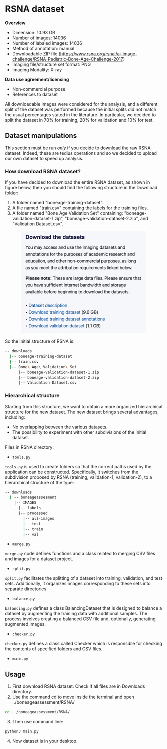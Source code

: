 # RSNA dataset

**Overview**
- Dimension: 10.93 GB
- Number of images: 14036
- Number of labaled images: 14036
- Method of annotation: manual
- Downloadable ZIP file (https://www.rsna.org/rsnai/ai-image-challenge/RSNA-Pediatric-Bone-Age-Challenge-2017)
- Imaging file/structure set format: PNG
- Imaging Modality: X-ray

**Data use agreement/licensing**
- Non-commercial purpose
- References to dataset

All downloadable images were considered for the analysis, and a different split of the dataset was performed because the initial splits did not match the usual percentages stated in the literature. In particular, we decided to split the dataset in 70% for training, 20% for validation and 10% for test.

## Dataset manipulations
This section must be run *only* if you decide to download the raw RSNA dataset. Indeed, these are tedius operations and so we decided to upload our own dataset to speed up analysis.

### How download RSNA dataset?
If you have decided to download the entire RSNA dataset, as shown in figure below, then you should find the following structure in the Download folder:
1. A folder named "boneage-training-dataset".
2. A file named "train.csv" containing the labels for the training files.
3. A folder named "Bone Age Validation Set" containing: "boneage-validation-dataset-1.zip", "boneage-validation-dataset-2.zip", and "Validation Dataset.csv".

<p align="center">
<img src="https://github.com/giuseppeantoniomotisi/boneageassessment/blob/7e5825867d4afeb7afa7f374d5c6995c91f60bce/baa/RSNA/images/download_rsna.png" alt="drawing" width="400"/>

So the initial structure of RSNA is:
```bash
-- downloads
  |-- boneage-training-dataset
  |-- train.csv 
  |-- Bone\ Age\ Validation\ Set
      |-- boneage-validation-dataset-1.zip
      |-- boneage-validation-dataset-2.zip
      |-- Validation Dataset.csv
```
### Hierarchical structure
Starting from this structure, we want to obtain a more organized hierarchical structure for the new dataset. The new dataset brings several advantages, including:
- No overlapping between the various datasets.
- The possibility to experiment with other subdivisions of the initial dataset.

Files in RSNA directory:
- `tools.py`

`tools.py` is used to create folders so that the correct paths used by the application can be constructed. Specifically, it switches from the subdivision proposed by RSNA (training, validation-1, validation-2), to a hierarchical structure of the type:

```bash
-- downloads
  | -- boneageassesment
    |-- IMAGES 
      |-- labels
      |-- processed
        |-- all-images
        |-- test
        |-- train
        |-- val
```

- `merge.py`

`merge.py` code defines functions and a class related to merging CSV files and images for
a dataset project.

- `split.py`

`split.py` facilitates the splitting of a dataset into training, validation, and
test sets. Additionally, it organizes images corresponding to these sets into separate directories.

- `balance.py`

`balancing.py` defines a class BalancingDataset that is designed to balance a dataset by augmenting
the training data with additional samples. The process involves creating a balanced CSV file and,
optionally, generating augmented images.

- `checker.py`

`checker.py` defines a class called Checker which is responsible for checking the contents of
specified folders and CSV files.

- `main.py`

## Usage
1. First download RSNA dataset. Check if all files are in Downloads directory.
2. Use the command cd to move inside the terminal and open ../boneageassessment/RSNA/

```bash
cd ../boneageassessment/RSNA/
```
3. Then use command line:

```bash
python3 main.py
```
4. Now dataset is in your desktop.
